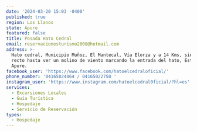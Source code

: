```yaml
---
date: '2024-03-20 15:03 -0400'
published: true
region: Los Llanos
state: Apure
featured: false
title: Posada Hato Cedral
email: reservacionesturismo2008@hotmail.com
address: >-
  Hato cedral, Municipio Muñoz, El Mantecal, Vía Elorza y a 14 Kms, siempre
  recto hasta ver un molino de viento marcando la entrada del hato, Estado
  Apure.
facebook_user: 'https://www.facebook.com/hatoelcedraloficial/'
phone_number: '04165024064 / 04165022750 '
instagram_user: 'https://www.instagram.com/hatoelcedral0ficial/?hl=es'
services:
  - Excursiones Locales
  - Guía Turística
  - Hospedaje
  - Servicio de Reservación
types:
  - Hospedaje
---
```


